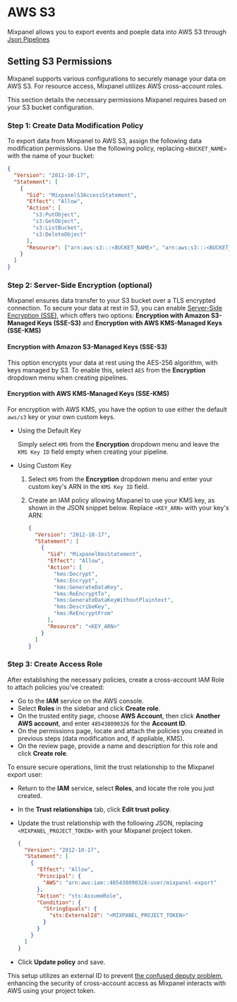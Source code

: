 # AWS S3

Mixpanel allows you to export events and poeple data into AWS S3 through [Json Pipelines](/docs/json-pipelines/overview)

## Setting S3 Permissions

Mixpanel supports various configurations to securely manage your data on AWS S3. For resource access, Mixpanel utilizes AWS cross-account roles.

This section details the necessary permissions Mixpanel requires based on your S3 bucket configuration.

### Step 1: Create Data Modification Policy

To export data from Mixpanel to AWS S3, assign the following data modification permissions. Use the following policy, replacing `<BUCKET_NAME>` with the name of your bucket:

```json
{
  "Version": "2012-10-17",
  "Statement": [
    {
      "Sid": "MixpanelS3AccessStatement",
      "Effect": "Allow",
      "Action": [
        "s3:PutObject",
        "s3:GetObject",
        "s3:ListBucket",
        "s3:DeleteObject"
      ],
      "Resource": ["arn:aws:s3:::<BUCKET_NAME>", "arn:aws:s3:::<BUCKET_NAME>/*"]
    }
  ]
}
```

### Step 2: Server-Side Encryption (optional)

Mixpanel ensures data transfer to your S3 bucket over a TLS encrypted connection. To secure your data at rest in S3, you can enable [Server-Side Encryption (SSE)](https://docs.aws.amazon.com/AmazonS3/latest/dev/serv-side-encryption.html), which offers two options: **Encryption with Amazon S3-Managed Keys (SSE-S3)** and **Encryption with AWS KMS-Managed Keys (SSE-KMS)**

#### Encryption with Amazon S3-Managed Keys (SSE-S3)

This option encrypts your data at rest using the AES-256 algorithm, with keys managed by S3. To enable this, select `AES` from the **Encryption** dropdown menu when creating pipelines.

#### Encryption with AWS KMS-Managed Keys (SSE-KMS)

For encryption with AWS KMS, you have the option to use either the default `aws/s3` key or your own custom keys.

- Using the Default Key

  Simply select `KMS` from the **Encryption** dropdown menu and leave the `KMS Key ID` field empty when creating your pipeline.

- Using Custom Key

  1. Select `KMS` from the **Encryption** dropdown menu and enter your custom key's ARN in the `KMS Key ID` field.

  2. Create an IAM policy allowing Mixpanel to use your KMS key, as shown in the JSON snippet below. Replace `<KEY_ARN>` with your key's ARN:

     ```json
     {
       "Version": "2012-10-17",
       "Statement": [
         {
           "Sid": "MixpanelKmsStatement",
           "Effect": "Allow",
           "Action": [
             "kms:Decrypt",
             "kms:Encrypt",
             "kms:GenerateDataKey",
             "kms:ReEncryptTo",
             "kms:GenerateDataKeyWithoutPlaintext",
             "kms:DescribeKey",
             "kms:ReEncryptFrom"
           ],
           "Resource": "<KEY_ARN>"
         }
       ]
     }
     ```

### Step 3: Create Access Role

After establishing the necessary policies, create a cross-account IAM Role to attach policies you've created:

- Go to the **IAM** service on the AWS console.
- Select **Roles** in the sidebar and click **Create role**.
- On the trusted entity page, choose **AWS Account**, then click **Another AWS account**, and enter `485438090326` for the **Account ID**.
- On the permissions page, locate and attach the policies you created in previous steps (data modification and, if appliable, KMS).
- On the review page, provide a name and description for this role and click **Create role**.

To ensure secure operations, limit the trust relationship to the Mixpanel export user:

- Return to the **IAM** service, select **Roles**, and locate the role you just created.
- In the **Trust relationships** tab, click **Edit trust policy**.
- Update the trust relationship with the following JSON, replacing `<MIXPANEL_PROJECT_TOKEN>` with your Mixpanel project token.

  ```json
  {
    "Version": "2012-10-17",
    "Statement": [
      {
        "Effect": "Allow",
        "Principal": {
          "AWS": "arn:aws:iam::485438090326:user/mixpanel-export"
        },
        "Action": "sts:AssumeRole",
        "Condition": {
          "StringEquals": {
            "sts:ExternalId": "<MIXPANEL_PROJECT_TOKEN>"
          }
        }
      }
    ]
  }
  ```

- Click **Update policy** and save.

This setup utilizes an external ID to prevent [the confused deputy problem](https://docs.aws.amazon.com/IAM/latest/UserGuide/confused-deputy.html), enhancing the security of cross-account access as Mixpanel interacts with AWS using your project token.
